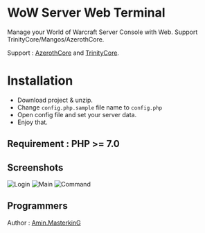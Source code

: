# WoW Server Web Terminal

Manage your World of Warcraft Server Console with Web. Support TrinityCore/Mangos/AzerothCore.

Support : [AzerothCore](http://azerothcore.org) and [TrinityCore](http://TrinityCore.org).

# Installation

 - Download project & unzip.
 - Change `config.php.sample` file name to `config.php`
 - Open config file and set your server data.
 - Enjoy that.

## Requirement : PHP >= 7.0

## Screenshots


![Login](https://raw.githubusercontent.com/masterking32/WoWServerWebTerminal/master/screenshots/Screenshot_1.png)
![Main](https://raw.githubusercontent.com/masterking32/WoWServerWebTerminal/master/screenshots/Screenshot_2.png)
![Command](https://raw.githubusercontent.com/masterking32/WoWServerWebTerminal/master/screenshots/Screenshot_3.png)

## Programmers

Author : [Amin.MasterkinG](https://masterking32.com)

